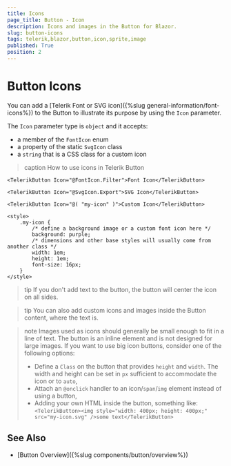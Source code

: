 ```yaml
---
title: Icons
page_title: Button - Icon
description: Icons and images in the Button for Blazor.
slug: button-icons
tags: telerik,blazor,button,icon,sprite,image
published: True
position: 2
---
```


# Button Icons

You can add a [Telerik Font or SVG icon]({%slug general-information/font-icons%}) to the Button to illustrate its purpose by using the `Icon` parameter.

The `Icon` parameter type is `object` and it accepts:

* a member of the `FontIcon` enum
* a property of the static `SvgIcon` class
* a `string` that is a CSS class for a custom icon

>caption How to use icons in Telerik Button

````CSHTML
<TelerikButton Icon="@FontIcon.Filter">Font Icon</TelerikButton>

<TelerikButton Icon="@SvgIcon.Export">SVG Icon</TelerikButton>

<TelerikButton Icon="@( "my-icon" )">Custom Icon</TelerikButton>

<style>
    .my-icon {
        /* define a background image or a custom font icon here */
        background: purple;
        /* dimensions and other base styles will usually come from another class */
        width: 1em;
        height: 1em;
        font-size: 16px;
    }
</style>
````

>tip If you don't add text to the button, the button will center the icon on all sides.

>tip You can also add custom icons and images inside the Button content, where the text is.

>note Images used as icons should generally be small enough to fit in a line of text. The button is an inline element and is not designed for large images. If you want to use big icon buttons, consider one of the following options:
>
> * Define a `Class` on the button that provides `height` and `width`. The width and height can be set in `px` sufficient to accommodate the icon or to `auto`,
> * Attach an `@onclick` handler to an icon/`span`/`img` element instead of using a button,
> * Adding your own HTML inside the button, something like: `<TelerikButton><img style="width: 400px; height: 400px;" src="my-icon.svg" />some text</TelerikButton>`

## See Also

* [Button Overview]({%slug components/button/overview%})
